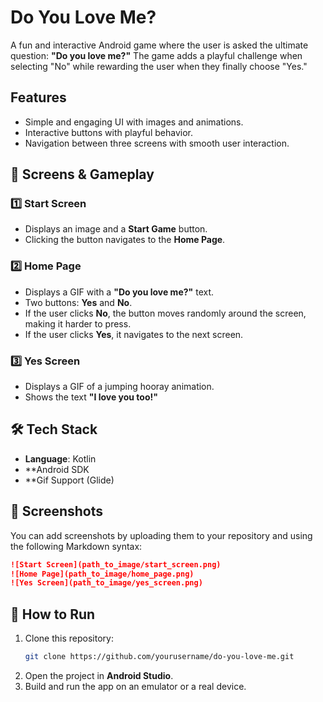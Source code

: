 # Do You Love Me? 

A fun and interactive Android game where the user is asked the ultimate question: **"Do you love me?"** The game adds a playful challenge when selecting "No" while rewarding the user when they finally choose "Yes."

## Features
- Simple and engaging UI with images and animations.
- Interactive buttons with playful behavior.
- Navigation between three screens with smooth user interaction.

## 📱 Screens & Gameplay

### 1️⃣ Start Screen
- Displays an image and a **Start Game** button.
- Clicking the button navigates to the **Home Page**.

### 2️⃣ Home Page
- Displays a GIF with a **"Do you love me?"** text.
- Two buttons: **Yes** and **No**.
- If the user clicks **No**, the button moves randomly around the screen, making it harder to press.
- If the user clicks **Yes**, it navigates to the next screen.

### 3️⃣ Yes Screen
- Displays a GIF of a jumping hooray animation.
- Shows the text **"I love you too!"**

## 🛠 Tech Stack
- **Language**: Kotlin
- **Android SDK
- **Gif Support (Glide)

## 📸 Screenshots
You can add screenshots by uploading them to your repository and using the following Markdown syntax:
```md
![Start Screen](path_to_image/start_screen.png)
![Home Page](path_to_image/home_page.png)
![Yes Screen](path_to_image/yes_screen.png)
```

## 🚀 How to Run
1. Clone this repository:
   ```sh
   git clone https://github.com/yourusername/do-you-love-me.git
   ```
2. Open the project in **Android Studio**.
3. Build and run the app on an emulator or a real device.


